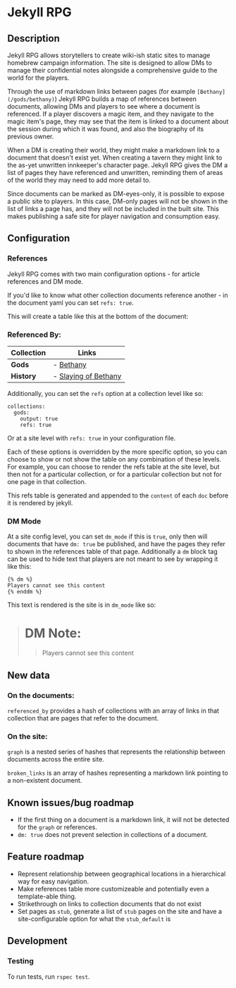 # Jekyll RPG

## Description

Jekyll RPG allows storytellers to create wiki-ish static sites to manage homebrew campaign information.  The site is designed to allow DMs to manage their confidential notes alongside a comprehensive guide to the world for the players.

Through the use of markdown links between pages (for example `[Bethany](/gods/bethany)`) Jekyll RPG builds a map of references between documents, allowing DMs and players to see where a document is referenced.  If a player discovers a magic item, and they navigate to the magic item's page, they may see that the item is linked to a document about the session during which it was found, and also the biography of its previous owner.

When a DM is creating their world, they might make a markdown link to a document that doesn't exist yet.  When creating a tavern they might link to the as-yet unwritten innkeeper's character page.  Jekyll RPG gives the DM a list of pages they have referenced and unwritten, reminding them of areas of the world they may need to add more detail to.

Since documents can be marked as DM-eyes-only, it is possible to expose a public site to players.  In this case, DM-only pages will not be shown in the list of links a page has, and they will not be included in the built site.  This makes publishing a safe site for player navigation and consumption easy.

## Configuration

### References

Jekyll RPG comes with two main configuration options - for article references and DM mode.

If you'd like to know what other collection documents reference another - in the document yaml you can set `refs: true`.

This will create a table like this at the bottom of the document:

### Referenced By:
|**Collection** | **Links**                  |
|---------------|----------------------------|
|**Gods**       | - [Bethany](/#)            |
|**History**    | - [Slaying of Bethany](/#) |

Additionally, you can set the `refs` option at a collection level like so:

```
collections:
  gods:
    output: true
    refs: true
```

Or at a site level with `refs: true` in your configuration file.

Each of these options is overridden by the more specific option, so you can choose to show or not show the table on any combination of these levels.  For example, you can choose to render the refs table at the site level, but then not for a particular collection, or for a particular collection but not for one page in that collection.

This refs table is generated and appended to the `content` of each `doc` before it is rendered by jekyll.

### DM Mode

At a site config level, you can set `dm_mode` if this is `true`, only then will documents that have `dm: true` be published, and have the pages they refer to shown in the references table of that page.  Additionally a `dm` block tag can be used to hide text that players are not meant to see by wrapping it like this:

```
{% dm %}
Players cannot see this content
{% enddm %}
```

This text is rendered is the site is in `dm_mode` like so:

> # DM Note:
>> Players cannot see this content

## New data

### On the documents:

`referenced_by` provides a hash of collections with an array of links in that collection that are pages that refer to the document.

### On the site:

`graph` is a nested series of hashes that represents the relationship between documents across the entire site.

`broken_links` is an array of hashes representing a markdown link pointing to a non-existent document.

## Known issues/bug roadmap

* If the first thing on a document is a markdown link, it will not be detected for the `graph` or references.
* `dm: true` does not prevent selection in collections of a document.

## Feature roadmap

* Represent relationship between geographical locations in a hierarchical way for easy navigation.
* Make references table more customizeable and potentially even a template-able thing.
* Strikethrough on links to collection documents that do not exist
* Set pages as `stub`, generate a list of `stub` pages on the site and have a site-configurable option for what the `stub_default` is

## Development

### Testing

To run tests, run `rspec test`.
